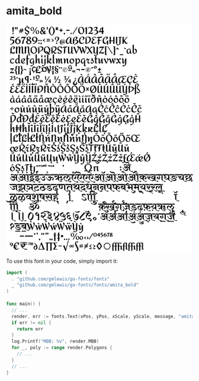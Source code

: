# amita_bold

![amita_bold](amita_bold.png)

To use this font in your code, simply import it:

```go
import (
  . "github.com/gmlewis/go-fonts/fonts"
  _ "github.com/gmlewis/go-fonts/fonts/amita_bold"
)

func main() {
  // ...
  render, err := fonts.Text(xPos, yPos, xScale, yScale, message, "amita_bold", Center)
  if err != nil {
    return err
  }
  log.Printf("MBB: %v", render.MBB)
  for _, poly := range render.Polygons {
    // ...
  }
  // ...
}
```
